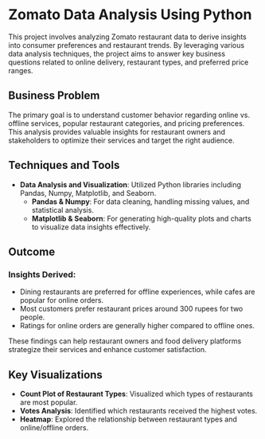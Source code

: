 # Zomato Data Analysis Using Python

This project involves analyzing Zomato restaurant data to derive insights into consumer preferences and restaurant trends. By leveraging various data analysis techniques, the project aims to answer key business questions related to online delivery, restaurant types, and preferred price ranges.

## Business Problem
The primary goal is to understand customer behavior regarding online vs. offline services, popular restaurant categories, and pricing preferences. This analysis provides valuable insights for restaurant owners and stakeholders to optimize their services and target the right audience.

## Techniques and Tools
- **Data Analysis and Visualization**: Utilized Python libraries including Pandas, Numpy, Matplotlib, and Seaborn.
  - **Pandas & Numpy**: For data cleaning, handling missing values, and statistical analysis.
  - **Matplotlib & Seaborn**: For generating high-quality plots and charts to visualize data insights effectively.

## Outcome
### Insights Derived:
- Dining restaurants are preferred for offline experiences, while cafes are popular for online orders.
- Most customers prefer restaurant prices around 300 rupees for two people.
- Ratings for online orders are generally higher compared to offline ones.

These findings can help restaurant owners and food delivery platforms strategize their services and enhance customer satisfaction.

## Key Visualizations
- **Count Plot of Restaurant Types**: Visualized which types of restaurants are most popular.
- **Votes Analysis**: Identified which restaurants received the highest votes.
- **Heatmap**: Explored the relationship between restaurant types and online/offline orders.
